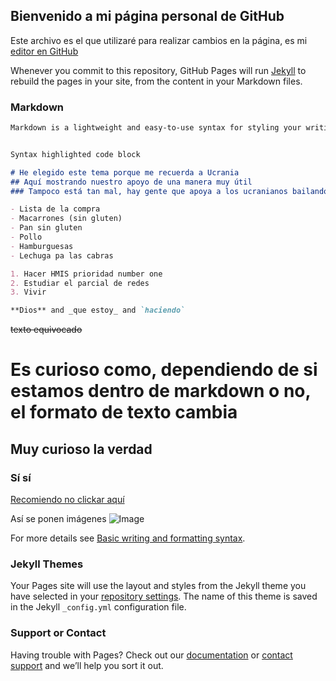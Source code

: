 ## Bienvenido a mi página personal de GitHub

Este archivo es el que utilizaré para realizar cambios en la página, es mi [editor en GitHub](https://github.com/ualfranjavierml/hmis-repo01/edit/gh-pages/index.md)

Whenever you commit to this repository, GitHub Pages will run [Jekyll](https://jekyllrb.com/) to rebuild the pages in your site, from the content in your Markdown files.

### Markdown
```markdown
Markdown is a lightweight and easy-to-use syntax for styling your writing. It includes conventions for


Syntax highlighted code block

# He elegido este tema porque me recuerda a Ucrania
## Aquí mostrando nuestro apoyo de una manera muy útil
### Tampoco está tan mal, hay gente que apoya a los ucranianos bailando wtf.

- Lista de la compra
- Macarrones (sin gluten)
- Pan sin gluten
- Pollo
- Hamburguesas
- Lechuga pa las cabras

1. Hacer HMIS prioridad number one
2. Estudiar el parcial de redes
3. Vivir

**Dios** and _que estoy_ and `haciendo` 
```
~~texto equivocado~~
# Es curioso como, dependiendo de si estamos dentro de markdown o no, el formato de texto cambia
## Muy curioso la verdad
### Sí sí
[Recomiendo no clickar aquí](https://www.youtube.com/watch?v=T8txBb49Ino) 

Así se ponen imágenes
![Image](https://estebanromero.com/wp-content/uploads/2018/02/github1.png)


For more details see [Basic writing and formatting syntax](https://docs.github.com/en/github/writing-on-github/getting-started-with-writing-and-formatting-on-github/basic-writing-and-formatting-syntax).

### Jekyll Themes

Your Pages site will use the layout and styles from the Jekyll theme you have selected in your [repository settings](https://github.com/ualfranjavierml/hmis-repo01/settings/pages). The name of this theme is saved in the Jekyll `_config.yml` configuration file.

### Support or Contact

Having trouble with Pages? Check out our [documentation](https://docs.github.com/categories/github-pages-basics/) or [contact support](https://support.github.com/contact) and we’ll help you sort it out.

